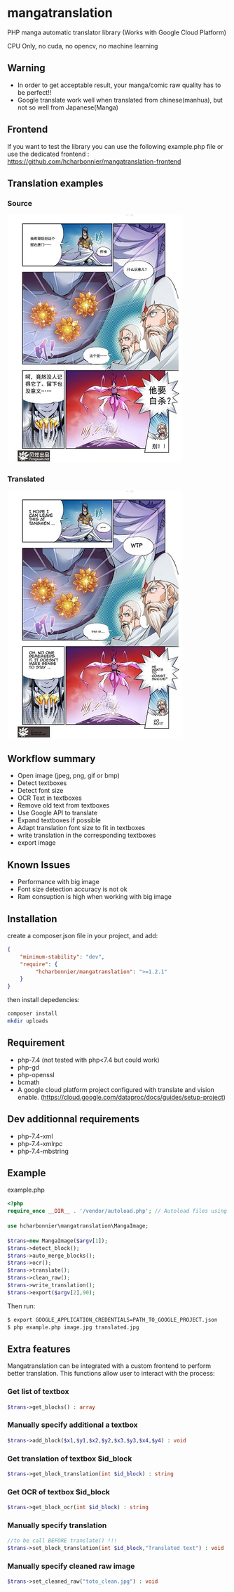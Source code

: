 # mangatranslation
PHP manga automatic translator library (Works with Google Cloud Platform)

CPU Only, no cuda, no opencv, no machine learning

## Warning
* In order to get acceptable result, your manga/comic raw quality has to be perfect!! 
* Google translate work well when translated from chinese(manhua), but not so well from Japanese(Manga)

## Frontend
If you want to test the library you can use the following example.php file or use the dedicated frontend :
https://github.com/hcharbonnier/mangatranslation-frontend

## Translation examples

### Source
![Source](images/0004.jpg "Source")

### Translated
![Translated](images/0004-translated.jpg "Translated")

## Workflow summary
* Open image (jpeg, png, gif or bmp)
* Detect textboxes
* Detect font size
* OCR Text in textboxes
* Remove old text from textboxes
* Use Google API to translate
* Expand textboxes if possible
* Adapt translation font size to fit in textboxes
* write translation in the corresponding textboxes
* export image

## Known Issues
* Performance with big image
* Font size detection accuracy is not ok
* Ram consuption is high when working with big image

## Installation

create a composer.json file in your project, and add:

```json
{
    "minimum-stability": "dev",
    "require": {
         "hcharbonnier/mangatranslation": ">=1.2.1"
    }
}
```

then install depedencies:
```sh
composer install
mkdir uploads
```
## Requirement
* php-7.4 (not tested with php<7.4 but could work)
* php-gd
* php-openssl
* bcmath
* A google cloud platform project configured with translate and vision enable.
 (https://cloud.google.com/dataproc/docs/guides/setup-project)

## Dev additionnal requirements

* php-7.4-xml
* php-7.4-xmlrpc
* php-7.4-mbstring

## Example
example.php
```php
<?php
require_once __DIR__ . '/vendor/autoload.php'; // Autoload files using Composer autoload

use hcharbonnier\mangatranslation\MangaImage;

$trans=new MangaImage($argv[1]);
$trans->detect_block();
$trans->auto_merge_blocks();
$trans->ocr();
$trans->translate();
$trans->clean_raw();
$trans->write_translation();
$trans->export($argv[2],90);

```
Then run:
```sh
$ export GOOGLE_APPLICATION_CREDENTIALS=PATH_TO_GOOGLE_PROJECT.json
$ php example.php image.jpg translated.jpg
```

## Extra features
Mangatranslation can be integrated with a custom frontend to perform better translation.
This functions allow user to interact with the process:

### Get list of textbox
```php
$trans->get_blocks() : array
```
### Manually specify additional a textbox
```php
$trans->add_block($x1,$y1,$x2,$y2,$x3,$y3,$x4,$y4) : void
```
### Get translation of textbox $id_block
```php
$trans->get_block_translation(int $id_block) : string
```
### Get OCR of textbox $id_block
```php
$trans->get_block_ocr(int $id_block) : string
```
### Manually specify translation
```php
//to be call BEFORE translate() !!!
$trans->set_block_translation(int $id_block,"Translated text") : void
```
### Manually specify cleaned raw image
```php
$trans->set_cleaned_raw("toto_clean.jpg") : void

```
